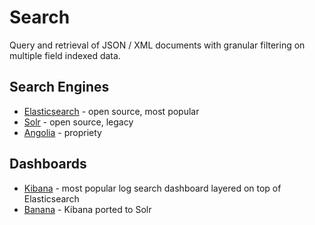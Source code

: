 # Search

Query and retrieval of JSON / XML documents with granular filtering on multiple field indexed data.

## Search Engines

- [Elasticsearch](elasticsearch.md) - open source, most popular
- [Solr](solr.md) - open source, legacy
- [Angolia](https://www.algolia.com/) - propriety

## Dashboards

- [Kibana](https://www.elastic.co/kibana) - most popular log search dashboard layered on top of Elasticsearch
- [Banana](https://github.com/lucidworks/banana) - Kibana ported to Solr

